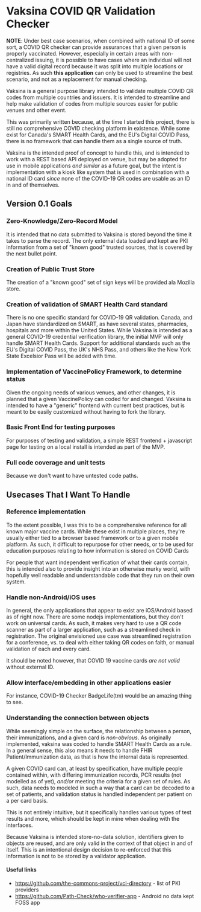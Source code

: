 # Vaksina COVID QR Validation Checker

**NOTE**: Under best case scenarios, when combined with national ID of some sort, a COVID QR checker can provide assurances that a given person is properly vaccinated. However, especially in certain areas with non-centralized issuing, it is possible to have cases where an individual will not have a valid digital record because it was split into multiple locations or registries. As such **this application** can only be used to streamline the best scenario, and not as a replacement for manual checking.

Vaksina is a general purpose library intended to validate multiple COVID QR codes from multiple countries and issuers. It is intended to streamline and help make validation of codes from multiple sources easier for public venues and other event.

This was primarily written because, at the time I started this project, there is still no comprehensive COVID checking platform in existence. While some exist for Canada's SMART Health Cards, and the EU's Digital COVID Pass, there is no framework that can handle them as a single source of truth.

Vaksina is the intended proof of concept to handle this, and is intended to work with a REST based API deployed on venue, but may be adopted for use in mobile applications *and similar* as a future goal, but the intent is implementation with a kiosk like system that is used in combination with a national ID card *since* none of the COVID-19 QR codes are usable as an ID in and of themselves.

## Version 0.1 Goals

### Zero-Knowledge/Zero-Record Model

It is intended that no data submitted to Vaksina is stored beyond the time it takes to parse the record. The only external data loaded and kept are PKI information from a set of "known good" trusted sources, that is covered by the next bullet point.

### Creation of Public Trust Store

The creation of a "known good" set of sign keys will be provided ala Mozilla store.

### Creation of validation of SMART Health Card standard

There is no one specific standard for COVID-19 QR validation. Canada, and Japan have standardized on SMART, as have several states, pharmacies, hospitals and more within the United States. While Vaksina is intended as a general COVID-19 credential verification library, the initial MVP will only handle SMART Health Cards. Support for additional standards such as the EU's Digital COVID Pass, the UK's NHS Pass, and others like the New York State Excelsior Pass will be added with time.

### Implementation of VaccinePolicy Framework, to determine status

Given the ongoing needs of various venues, and other changes, it is planned that a given VaccinePolicy can coded for and changed. Vaksina is intended to have a "generic" frontend with current best practices, but is meant to be easily customized without having to fork the library.

### Basic Front End for testing purposes

For purposes of testing and validation, a simple REST frontend + javascript page for testing on a local install is intended as part of the MVP.

### Full code coverage and unit tests

Because we don't want to have untested code paths.

## Usecases That I Want To Handle

### Reference implementation

To the extent possible, I was this to be a comprehensive reference for all known major vaccine cards. While these exist in multiple places, they're usually either tied to a browser based framework *or* to a given mobile platform. As such, it difficult to repurpose for other needs, or to be used for education purposes relating to how information is stored on COVID Cards

For people that want independent verification of what their cards contain, this is intended also to provide insight into an otherwise murky world, with hopefully well readable and understandable code that they run on their own system.

### Handle non-Android/iOS uses

In general, the only applications that appear to exist are iOS/Android based as of right now. There are some nodejs implementations, but they don't work on universal cards. As such, it makes very hard to use a QR code scanner as part of a larger application, such as a streamlined check in registration. The original envisioned use case was streamlined registration for a conference, vs. to deal with either taking QR codes on faith, or manual validation of each and every card.

It should be noted however, that COVID 19 vaccine cards *are not valid* without external ID.

### Allow interface/embedding in other applications easier

For instance, COVID-19 Checker BadgeLife(tm) would be an amazing thing to see.

### Understanding the connection between objects

While seemingly simple on the surface, the relationship between a person, their immunizations, and a given card is *non-obvious*. As originally implemented, vaksina was coded to handle SMART Health Cards as a rule. In a general sense, this also means it needs to handle FHIR Patient/Immunization data, as that is how the internal data is represented.

A given COVID card can, at least by specification, have multiple people contained within, with differing immunization records, PCR results (not modelled as of yet), *and/or* meeting the criteria for a given set of rules. As such, data needs to modeled in such a way that a card can be decoded to a set of patients, and validation status is handled independent per patient on a per card basis.

This is not entirely intuitive, but it specifically handles various types of test results and more, which should be kept in mine when dealing with the interfaces.

Because Vaksina is intended store-no-data solution, identifiers given to objects are reused, and are only valid in the context of that object in and
of itself. This is an intentional design decision to re-enforced that this
information is not to be stored by a validator application.

#### Useful links

- <https://github.com/the-commons-project/vci-directory> - list of PKI providers
- <https://github.com/Path-Check/who-verifier-app> - Android no data kept FOSS app
